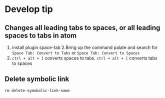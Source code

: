 # Develop tip

## Changes all leading tabs to spaces, or all leading spaces to tabs in atom
1. install plugin space-tab
2.Bring up the command palate and search for `Space Tab: Convert to Tabs` or `Space Tab: Convert to Spaces`
3. `ctrl + alt + ]` converts spaces to tabs. `ctrl + alt + [` converts tabs to spaces

## Delete symbolic link
~~~
rm delete-symobolic-link-name
~~~
